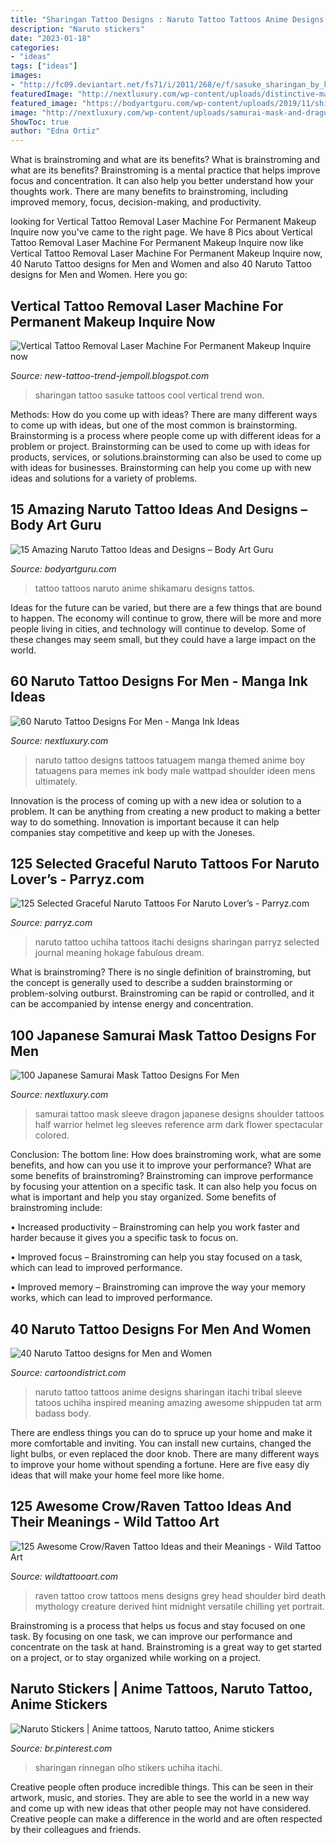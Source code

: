 ```yaml
---
title: "Sharingan Tattoo Designs : Naruto Tattoo Tattoos Anime Designs Sharingan Itachi Tribal Sleeve Tatoos Uchiha Inspired Meaning Amazing Awesome Shippuden Tat Arm Badass Body"
description: "Naruto stickers"
date: "2023-01-18"
categories:
- "ideas"
tags: ["ideas"]
images:
- "http://fc09.deviantart.net/fs71/i/2011/268/e/f/sasuke_sharingan_by_key0fdestiny13-d4avnng.jpg"
featuredImage: "http://nextluxury.com/wp-content/uploads/distinctive-male-full-back-naruto-themed-tattoo-designs.jpg"
featured_image: "https://bodyartguru.com/wp-content/uploads/2019/11/shikamaru-tattoo.jpg"
image: "http://nextluxury.com/wp-content/uploads/samurai-mask-and-dragon-dark-shaded-half-sleeve-tattoo-for-guys.jpg"
ShowToc: true
author: "Edna Ortiz"
---
```



What is brainstroming and what are its benefits?
What is brainstroming and what are its benefits? Brainstroming is a mental practice that helps improve focus and concentration. It can also help you better understand how your thoughts work. There are many benefits to brainstroming, including improved memory, focus, decision-making, and productivity.

	

		
looking for Vertical Tattoo Removal Laser Machine For Permanent Makeup Inquire now you've came to the right page. We have 8 Pics about Vertical Tattoo Removal Laser Machine For Permanent Makeup Inquire now like Vertical Tattoo Removal Laser Machine For Permanent Makeup Inquire now, 40 Naruto Tattoo designs for Men and Women and also 40 Naruto Tattoo designs for Men and Women. Here you go:
		
    
## Vertical Tattoo Removal Laser Machine For Permanent Makeup Inquire Now

<img loading=lazy src="http://fc09.deviantart.net/fs71/i/2011/268/e/f/sasuke_sharingan_by_key0fdestiny13-d4avnng.jpg" onerror="this.onerror=null;this.src='https://tse4.mm.bing.net/th?id=OIP.xGOoXgdtcocgJMFlbNAsPQHaKS&amp;pid=15.1';" alt="Vertical Tattoo Removal Laser Machine For Permanent Makeup Inquire now">

_Source: new-tattoo-trend-jempoll.blogspot.com_

>sharingan tattoo sasuke tattoos cool vertical trend won. 

	

Methods: How do you come up with ideas?
There are many different ways to come up with ideas, but one of the most common is brainstorming. Brainstorming is a process where people come up with different ideas for a problem or project. Brainstorming can be used to come up with ideas for products, services, or solutions.brainstorming can also be used to come up with ideas for businesses. Brainstorming can help you come up with new ideas and solutions for a variety of problems.

    
## 15 Amazing Naruto Tattoo Ideas And Designs – Body Art Guru

<img loading=lazy src="https://bodyartguru.com/wp-content/uploads/2019/11/shikamaru-tattoo.jpg" onerror="this.onerror=null;this.src='https://tse2.mm.bing.net/th?id=OIP.5yXeJHDPvpXyzeVywqTClAHaHa&amp;pid=15.1';" alt="15 Amazing Naruto Tattoo Ideas and Designs – Body Art Guru">

_Source: bodyartguru.com_

>tattoo tattoos naruto anime shikamaru designs tattos. 

	

Ideas for the future can be varied, but there are a few things that are bound to happen. The economy will continue to grow, there will be more and more people living in cities, and technology will continue to develop. Some of these changes may seem small, but they could have a large impact on the world.

    
## 60 Naruto Tattoo Designs For Men - Manga Ink Ideas

<img loading=lazy src="http://nextluxury.com/wp-content/uploads/distinctive-male-full-back-naruto-themed-tattoo-designs.jpg" onerror="this.onerror=null;this.src='https://tse3.mm.bing.net/th?id=OIP.XTa4On6rg3kLXSAU2M7EcwHaJQ&amp;pid=15.1';" alt="60 Naruto Tattoo Designs For Men - Manga Ink Ideas">

_Source: nextluxury.com_

>naruto tattoo designs tattoos tatuagem manga themed anime boy tatuagens para memes ink body male wattpad shoulder ideen mens ultimately. 

	

Innovation is the process of coming up with a new idea or solution to a problem. It can be anything from creating a new product to making a better way to do something. Innovation is important because it can help companies stay competitive and keep up with the Joneses.

    
## 125 Selected Graceful Naruto Tattoos For Naruto Lover’s - Parryz.com

<img loading=lazy src="http://parryz.com/wp-content/uploads/2017/10/naruto-tattoo-102.jpg" onerror="this.onerror=null;this.src='https://tse1.mm.bing.net/th?id=OIP.mdCK3fl7wf_AmWGDzMJOtQHaHa&amp;pid=15.1';" alt="125 Selected Graceful Naruto Tattoos For Naruto Lover’s - Parryz.com">

_Source: parryz.com_

>naruto tattoo uchiha tattoos itachi designs sharingan parryz selected journal meaning hokage fabulous dream. 

	

What is brainstroming?
There is no single definition of brainstroming, but the concept is generally used to describe a sudden brainstorming or problem-solving outburst. Brainstroming can be rapid or controlled, and it can be accompanied by intense energy and concentration.

    
## 100 Japanese Samurai Mask Tattoo Designs For Men

<img loading=lazy src="http://nextluxury.com/wp-content/uploads/samurai-mask-and-dragon-dark-shaded-half-sleeve-tattoo-for-guys.jpg" onerror="this.onerror=null;this.src='https://tse2.mm.bing.net/th?id=OIP.r36CQFvcJ1kTnXsz2VW0cgHaHa&amp;pid=15.1';" alt="100 Japanese Samurai Mask Tattoo Designs For Men">

_Source: nextluxury.com_

>samurai tattoo mask sleeve dragon japanese designs shoulder tattoos half warrior helmet leg sleeves reference arm dark flower spectacular colored. 

	

Conclusion: The bottom line: How does brainstroming work, what are some benefits, and how can you use it to improve your performance?
What are some benefits of brainstroming?
Brainstroming can improve performance by focusing your attention on a specific task. It can also help you focus on what is important and help you stay organized. Some benefits of brainstroming include:

• Increased productivity – Brainstroming can help you work faster and harder because it gives you a specific task to focus on.

• Improved focus – Brainstroming can help you stay focused on a task, which can lead to improved performance.

• Improved memory – Brainstroming can improve the way your memory works, which can lead to improved performance.

    
## 40 Naruto Tattoo Designs For Men And Women

<img loading=lazy src="http://cartoondistrict.com/wp-content/uploads/2014/09/Naruto-Tattoo-designs-for-Men-and-Women1.jpg" onerror="this.onerror=null;this.src='https://tse2.mm.bing.net/th?id=OIP.VlE8ajpAzLH6i-kzR_T0JgHaJ4&amp;pid=15.1';" alt="40 Naruto Tattoo designs for Men and Women">

_Source: cartoondistrict.com_

>naruto tattoo tattoos anime designs sharingan itachi tribal sleeve tatoos uchiha inspired meaning amazing awesome shippuden tat arm badass body. 

	

There are endless things you can do to spruce up your home and make it more comfortable and inviting. You can install new curtains, changed the light bulbs, or even replaced the door knob. There are many different ways to improve your home without spending a fortune. Here are five easy diy ideas that will make your home feel more like home.

    
## 125 Awesome Crow/Raven Tattoo Ideas And Their Meanings - Wild Tattoo Art

<img loading=lazy src="https://www.wildtattooart.com/wp-content/uploads/2018/03/crow-tattoos-11031861.jpg" onerror="this.onerror=null;this.src='https://tse3.mm.bing.net/th?id=OIP.GsM1gsz0uYRrdmZlXbKwEQHaHw&amp;pid=15.1';" alt="125 Awesome Crow/Raven Tattoo Ideas and their Meanings - Wild Tattoo Art">

_Source: wildtattooart.com_

>raven tattoo crow tattoos mens designs grey head shoulder bird death mythology creature derived hint midnight versatile chilling yet portrait. 

	

Brainstroming is a process that helps us focus and stay focused on one task. By focusing on one task, we can improve our performance and concentrate on the task at hand. Brainstroming is a great way to get started on a project, or to stay organized while working on a project.

    
## Naruto Stickers | Anime Tattoos, Naruto Tattoo, Anime Stickers

<img loading=lazy src="https://i.pinimg.com/736x/31/e6/55/31e65535e6a6f7c403a256399ca5c4c7.jpg" onerror="this.onerror=null;this.src='https://tse3.mm.bing.net/th?id=OIP.huqSdwkETlrioIFFcOqKagAAAA&amp;pid=15.1';" alt="Naruto Stickers | Anime tattoos, Naruto tattoo, Anime stickers">

_Source: br.pinterest.com_

>sharingan rinnegan olho stikers uchiha itachi. 

	

Creative people often produce incredible things. This can be seen in their artwork, music, and stories. They are able to see the world in a new way and come up with new ideas that other people may not have considered. Creative people can make a difference in the world and are often respected by their colleagues and friends.

